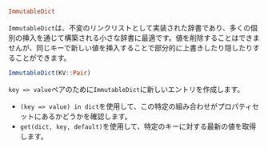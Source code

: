 ```julia
ImmutableDict
```

`ImmutableDict`は、不変のリンクリストとして実装された辞書であり、多くの個別の挿入を通じて構築される小さな辞書に最適です。値を削除することはできませんが、同じキーで新しい値を挿入することで部分的に上書きしたり隠したりすることができます。

```julia
ImmutableDict(KV::Pair)
```

`key => value`ペアのために`ImmutableDict`に新しいエントリを作成します。

  * `(key => value) in dict`を使用して、この特定の組み合わせがプロパティセットにあるかどうかを確認します。
  * `get(dict, key, default)`を使用して、特定のキーに対する最新の値を取得します。
